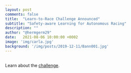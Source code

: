 ```yaml
---
layout: post
comments: false
title:  "Learn-to-Race Challenge Announced"
subtitle: "Safety-aware Learning for Autonomous Racing"
description: ""
author: "@hermgerm29"
date:   2021-08-06 10:00:00 +0002
image: 'img/carla.jpg'
background: '/img/posts/2019-12-11/Bann001.jpg'
---
```


<div class="container" style="margin-top:30px;margin-bottom:30px;">
    <p>Learn about the <a href="https://learn-to-race.org/challenge/">challenge</a>.</p>
</div>
